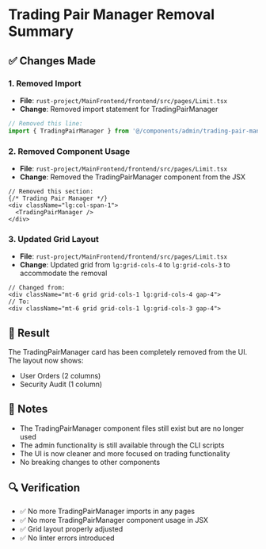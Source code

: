 # Trading Pair Manager Removal Summary

## ✅ Changes Made

### 1. Removed Import
- **File**: `rust-project/MainFrontend/frontend/src/pages/Limit.tsx`
- **Change**: Removed import statement for TradingPairManager
```typescript
// Removed this line:
import { TradingPairManager } from '@/components/admin/trading-pair-manager';
```

### 2. Removed Component Usage
- **File**: `rust-project/MainFrontend/frontend/src/pages/Limit.tsx`
- **Change**: Removed the TradingPairManager component from the JSX
```tsx
// Removed this section:
{/* Trading Pair Manager */}
<div className="lg:col-span-1">
  <TradingPairManager />
</div>
```

### 3. Updated Grid Layout
- **File**: `rust-project/MainFrontend/frontend/src/pages/Limit.tsx`
- **Change**: Updated grid from `lg:grid-cols-4` to `lg:grid-cols-3` to accommodate the removal
```tsx
// Changed from:
<div className="mt-6 grid grid-cols-1 lg:grid-cols-4 gap-4">
// To:
<div className="mt-6 grid grid-cols-1 lg:grid-cols-3 gap-4">
```

## 🎯 Result

The TradingPairManager card has been completely removed from the UI. The layout now shows:
- User Orders (2 columns)
- Security Audit (1 column)

## 📝 Notes

- The TradingPairManager component files still exist but are no longer used
- The admin functionality is still available through the CLI scripts
- The UI is now cleaner and more focused on trading functionality
- No breaking changes to other components

## 🔍 Verification

- ✅ No more TradingPairManager imports in any pages
- ✅ No more TradingPairManager component usage in JSX
- ✅ Grid layout properly adjusted
- ✅ No linter errors introduced 